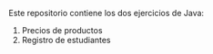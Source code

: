 Este repositorio contiene los dos ejercicios de Java:

1. Precios de productos
2. Registro de estudiantes
